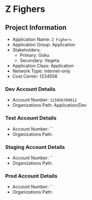 # Z Fighers

## Project Information

* Application Name: `Z Fighers`
* Application Group: Application
* Stakeholders:
  * Primary: Goku
  * Secondary: Vegeta
* Application Class: Application
* Network Type: internet-only
* Cost Center: 1234556

### Dev Account Details
* Account Number: `123456789012`
* Organizations Path: Application/Dev

### Test Account Details
* Account Number: ``
* Organizations Path: 

### Staging Account Details
* Account Number: ``
* Organizations Path: 

### Prod Account Details
* Account Number: ``
* Organizations Path: 